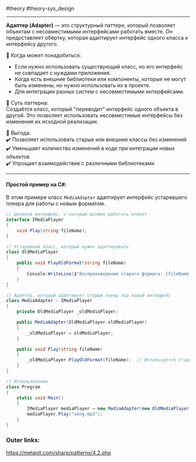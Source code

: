 #theory #theory-sys_design
 
---
**Адаптер (Adapter)** — это структурный паттерн, который позволяет объектам с несовместимыми интерфейсами работать вместе. Он предоставляет обёртку, которая адаптирует интерфейс одного класса к интерфейсу другого.

📌 Когда может понадобиться:  
- Если нужно использовать существующий класс, но его интерфейс не совпадает с нуждами приложения.
- Когда есть внешние библиотеки или компоненты, которые не могут быть изменены, но нужно использовать их в проекте.
- Для интеграции разных систем с несовместимыми интерфейсами.

📌 Суть паттерна:  
Создаётся класс, который "переводит" интерфейс одного объекта в другой. Это позволяет использовать несовместимые интерфейсы без изменения их исходной реализации.

📌 Выгода:  
✔️ Позволяет использовать старые или внешние классы без изменений  
✔️ Уменьшает количество изменений в коде при интеграции новых объектов  
✔️ Упрощает взаимодействие с различными библиотеками

---
#### Простой пример на C#:
В этом примере класс `MediaAdapter` адаптирует интерфейс устаревшего плеера для работы с новым форматом.

```csharp
// Целевой интерфейс, с которым должен работать клиент
interface IMediaPlayer
{
    void Play(string fileName);
}

// Устаревший класс, который нужно адаптировать
class OldMediaPlayer
{
    public void PlayOldFormat(string fileName)
    {
        Console.WriteLine($"Воспроизведение старого формата: {fileName}");
    }
}

// Адаптер, который адаптирует старый плеер под новый интерфейс
class MediaAdapter : IMediaPlayer
{
    private OldMediaPlayer _oldMediaPlayer;

    public MediaAdapter(OldMediaPlayer oldMediaPlayer)
    {
        _oldMediaPlayer = oldMediaPlayer;
    }

    public void Play(string fileName)
    {
        _oldMediaPlayer.PlayOldFormat(fileName);  // Используется старый метод
    }
}

// Использование
class Program
{
    static void Main()
    {
        IMediaPlayer mediaPlayer = new MediaAdapter(new OldMediaPlayer()); // Новый интерфейс
        mediaPlayer.Play("song.mp3");
    }
}
````

### Outer links:
https://metanit.com/sharp/patterns/4.2.php